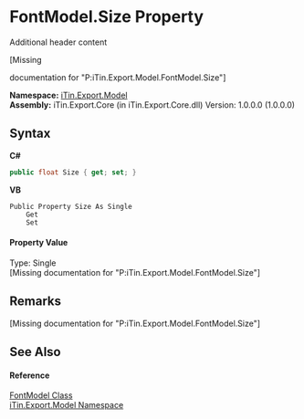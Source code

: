 # FontModel.Size Property 
Additional header content 

\[Missing <summary> documentation for "P:iTin.Export.Model.FontModel.Size"\]

**Namespace:**&nbsp;<a href="ef57ffcc-e95e-b212-5a46-9aa6f5a3511f">iTin.Export.Model</a><br />**Assembly:**&nbsp;iTin.Export.Core (in iTin.Export.Core.dll) Version: 1.0.0.0 (1.0.0.0)

## Syntax

**C#**<br />
``` C#
public float Size { get; set; }
```

**VB**<br />
``` VB
Public Property Size As Single
	Get
	Set
```


#### Property Value
Type: Single<br />\[Missing <value> documentation for "P:iTin.Export.Model.FontModel.Size"\]

## Remarks
\[Missing <remarks> documentation for "P:iTin.Export.Model.FontModel.Size"\]

## See Also


#### Reference
<a href="f76e04fd-28ef-14a3-ac73-a21720926960">FontModel Class</a><br /><a href="ef57ffcc-e95e-b212-5a46-9aa6f5a3511f">iTin.Export.Model Namespace</a><br />
